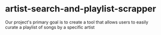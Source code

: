 # artist-search-and-playlist-scrapper
Our project's primary goal is to create a tool that allows users to easily curate a playlist of songs by a specific artist
